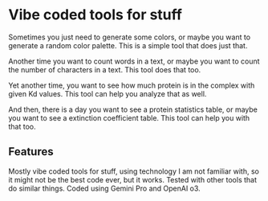 # Vibe coded tools for stuff

Sometimes you just need to generate some colors, or maybe you want to generate a random color palette. This is a simple tool that does just that.

Another time you want to count words in a text, or maybe you want to count the number of characters in a text. This tool does that too.

Yet another time, you want to see how much protein is in the complex with given Kd values. This tool can help you analyze that as well.

And then, there is a day you want to see a protein statistics table, or maybe you want to see a extinction coefficient table. This tool can help you with that too.

## Features

Mostly vibe coded tools for stuff, using technology I am not familiar with, so it might not be the best code ever, but it works. Tested with other tools that do similar things. Coded using Gemini Pro and OpenAI o3.

